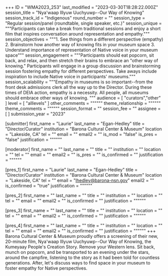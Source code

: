 +++
ID = "WMA2023_253"
last_modified = "2023-03-30T18:28:22.000Z"
session_title = "Nya'waap Illyuw Uuchyuwp--Our Way of Knowing"
session_track_id = "Indigenous"
round_number = ""
session_type = "Regular session/panel (roundtable, single speaker, etc.)"
session_unique = """Participants can take a break from traditional sessions and enjoy a short film that inspires conversation around representation and empathy."""
session_objectives = """1. See things from a different perspective (empathy)
2. Brainstorm how another way of knowing fits in your museum space
3. Understand importance of representation of Native voice in your museum space"""
session_engagement = """Participants should eat popcorn, sit back, and relax, and then stretch their brains to embrace an "other way of knowing."  Participants will engage in a group discussion and brainstorming session fostering empathy for different perspectives.  Take aways include inspiration to include Native voice in participants' museums."""
session_scalability = """Empathy in museums is so important--from the front desk admissions clerk all the way up to the Director.  During these times of DEIA action, empathy is a necessity.  All people, all museums should embrace other ways of knowing.
"""
audience = [ "curators","other" ]
level = [ "alllevels" ]
other_comments = """"""
theme_relationship = """"""
theme_comments = """"""
session_format = ""
session_fee = ""
assignee = [  ]
submission_year = "2023"

[submitter]
first_name = "Laurie"
last_name = "Egan-Hedley"
title = "Director/Curator"
institution = "Barona Cultural Center & Museum"
location = "Lakeside, CA"
tel = ""
email = ""
email2 = ""
is_mod = "false"
is_pres = "false"
justification = """"""

[moderator]
first_name = ""
last_name = ""
title = ""
institution = ""
location = ""
tel = ""
email = ""
email2 = ""
is_pres = ""
is_confirmed = ""
justification = """"""

[pres_1]
first_name = "Laurie"
last_name = "Egan-Hedley"
title = "Director/Curator"
institution = "Barona Cultural Center & Museum"
location = "Lakeside, CA"
tel = ""
email = "lhedley@barona-nsn.gov"
email2 = ""
is_confirmed = "true"
justification = """"""

[pres_2]
first_name = ""
last_name = ""
title = ""
institution = ""
location = ""
tel = ""
email = ""
email2 = ""
is_confirmed = ""
justification = """"""

[pres_3]
first_name = ""
last_name = ""
title = ""
institution = ""
location = ""
tel = ""
email = ""
email2 = ""
is_confirmed = ""
justification = """"""

[pres_4]
first_name = ""
last_name = ""
title = ""
institution = ""
location = ""
tel = ""
email = ""
email2 = ""
is_confirmed = ""
justification = """"""
+++
Barona Cultural Center & Museum proudly offers a screening of their new, 20-minute film, Nya'waap Illyuw Uuchyuwp--Our Way of Knowing, the Kumeyaay People's Creation Story.  Remove your Western lens.  Sit back, munch on popcorn, and be transported to an evening under the stars, around the campfire, listening to the story as it had been told for countless generations.  After, let's discuss ways to find space in your museum to foster empathy for Native perspectives.  
